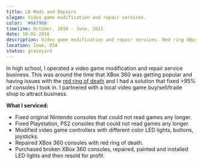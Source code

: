 ```yaml
---
title: LB Mods and Repairs
slogan: Video game modification and repair services.
color: '#0A790A'
timeline: October, 2010 - June, 2011
date: 10-01-2010
description: Video game modification and repair services. Red ring XBox 360 repair, controller modifications, retro gaming console repair.
location: Iowa, USA
status: graveyard
---
```


In high school, I operated a video game modification and repair service business. This was around the time that XBox 360 was getting popular and having issues with the [red ring of death](https://en.wikipedia.org/wiki/Xbox_360_technical_problems) and I had a solution that fixed >95% of consoles I took in. I partnered with a local video game buy/sell/trade shop to attract business.

**What I serviced:**

* Fixed original Nintendo consoles that could not read games any longer.
* Fixed Playstation, PS2 consoles that could not read games any longer.
* Modified video game controllers with different color LED lights, buttons, joysticks.
* Repaired XBox 360 consoles with red ring of death.
* Purchased broken XBox 360 consoles, repaired, painted and installed LED lights and then resold for profit.
